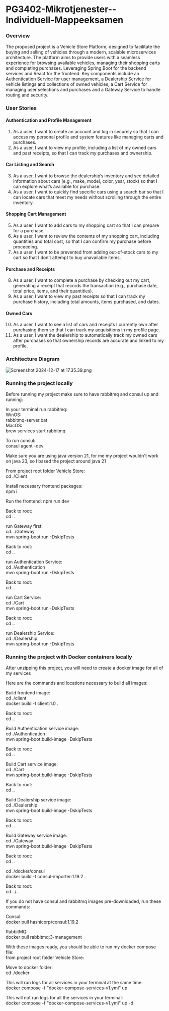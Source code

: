 # PG3402-Mikrotjenester--Individuell-Mappeeksamen

### Overview

The proposed project is a Vehicle Store Platform, designed to facilitate the buying and
selling of vehicles through a modern, scalable microservices architecture. The platform
aims to provide users with a seamless experience for browsing available vehicles,
managing their shopping carts and completing purchases. Leveraging Spring Boot
for the backend services and React for the frontend. Key components include an
Authentication Service for user management, a Dealership Service for vehicle listings and
collections of owned vehicles, a Cart Service for managing user selections and purchases 
and a Gateway Service to handle routing and security.

### User Stories

#### Authentication and Profile Management

1. As a user, I want to create an account and log in securely so that I can access my personal profile and system features like managing carts and purchases.
2. As a user, I want to view my profile, including a list of my owned cars and past receipts, so that I can track my purchases and ownership.
  
#### Car Listing and Search

3. As a user, I want to browse the dealership’s inventory and see detailed information about cars (e.g., make, model, color, year, stock) so that I can explore what’s available for purchase.
4. As a user, I want to quickly find specific cars using a search bar so that I can locate cars that meet my needs without scrolling through the entire inventory.

#### Shopping Cart Management

5. As a user, I want to add cars to my shopping cart so that I can prepare for a purchase.
6. As a user, I want to review the contents of my shopping cart, including quantities and total cost, so that I can confirm my purchase before proceeding.
7. As a user, I want to be prevented from adding out-of-stock cars to my cart so that I don’t attempt to buy unavailable items.
  
#### Purchase and Receipts

8. As a user, I want to complete a purchase by checking out my cart, generating a receipt that records the transaction (e.g., purchase date, total price, items, and their quantities).
9. As a user, I want to view my past receipts so that I can track my purchase history, including total amounts, items purchased, and dates.
  
#### Owned Cars
10. As a user, I want to see a list of cars and receipts I currently own after purchasing them so that I can track my acquisitions in my profile page.
11. As a user, I want the dealership to automatically track my owned cars after purchases so that ownership records are accurate and linked to my profile.
  
### Architecture Diagram
  
![Screenshot 2024-12-17 at 17.35.39.png](./Screenshot%202024-12-17%20at%2017.35.39.png)

### Running the project locally
  
Before running my project make sure to have rabbitmq and consul up and running:  
  
In your terminal run rabbitmq:  
WinOS:  
rabbitmq-server.bat  
MacOS:  
brew services start rabbitmq
  
To run consul:  
consul agent -dev  
  
Make sure you are using java version 21, for me my project wouldn't work on java 23, so I based the project around java 21  
  
From project root folder Vehicle Store:  
cd ./Client
  
Install necessary frontend packages:  
npm i  
  
Run the frontend:
npm run dev  
  
Back to root:  
cd ..  
  
run Gateway first:  
cd. ./Gateway  
mvn spring-boot:run -DskipTests  

Back to root:  
cd ..  
  
run Authentication Service:  
cd ./Authentication  
mvn spring-boot:run -DskipTests  
  
Back to root:  
cd ..  
  
run Cart Service:  
cd ./Cart  
mvn spring-boot:run -DskipTests  

Back to root:  
cd ..  
  
run Dealership Service:  
cd ./Dealership  
mvn spring-boot:run -DskipTests  


### Running the project with Docker containers locally

After unzipping this project, you will need to create a docker image for all of my services

Here are the commands and locations necessary to build all images:

Build frontend image:  
cd ./client  
docker build -t client:1.0 .  
  
Back to root:  
cd ..  
  
Build Authentication service image:   
cd ./Authentication  
mvn spring-boot:build-image -DskipTests  

Back to root:  
cd ..  
  
Build Cart service image:   
cd ./Cart  
mvn spring-boot:build-image -DskipTests

Back to root:  
cd ..

Build Dealership service image:   
cd ./Dealership  
mvn spring-boot:build-image -DskipTests

Back to root:  
cd ..

Build Gateway service image:   
cd ./Gateway  
mvn spring-boot:build-image -DskipTests  

Back to root:  
cd ..  
  
cd ./docker/consul  
docker build -t consul-importer:1.19.2 .  
  
Back to root:  
cd ../..  
  
If you do not have consul and rabbitmq images pre-downloaded, run these commands:

Consul:  
docker pull hashicorp/consul:1.19.2  
  
RabbitMQ:  
docker pull rabbitmq:3-management  
  
With these images ready, you should be able to run my docker compose file:  
from project root folder Vehicle Store:
  
Move to docker folder:  
cd ./docker  
  
This will run logs for all services in your terminal at the same time:  
docker compose -f "docker-compose-services-v1.yml" up  
  
This will not run logs for all the services in your terminal:  
docker compose -f "docker-compose-services-v1.yml" up -d  

